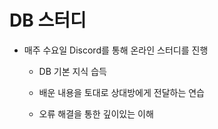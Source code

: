 # DB 스터디

* 매주 수요일 Discord를 통해 온라인 스터디를 진행

    - DB 기본 지식 습득

    - 배운 내용을 토대로 상대방에게 전달하는 연습

    - 오류 해결을 통한 깊이있는 이해